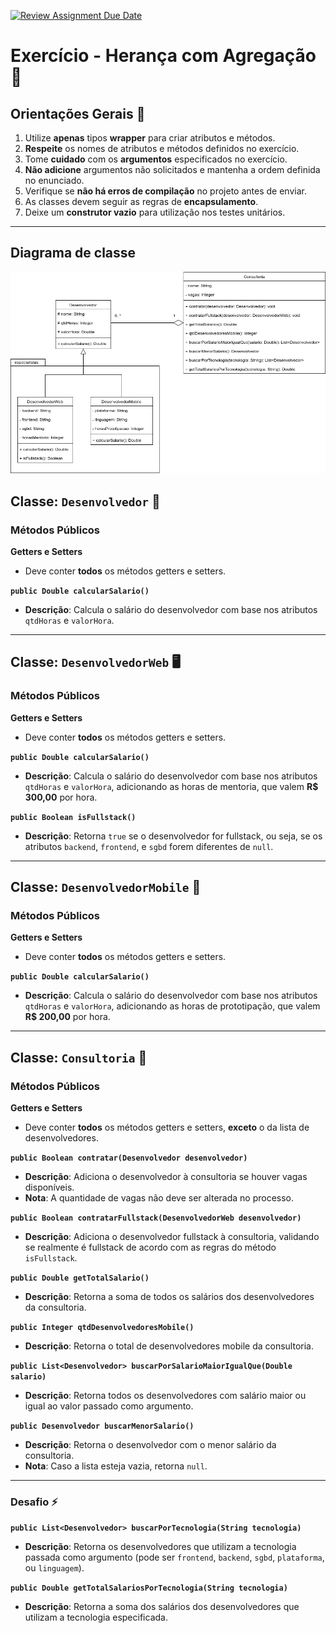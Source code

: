 [![Review Assignment Due Date](https://classroom.github.com/assets/deadline-readme-button-22041afd0340ce965d47ae6ef1cefeee28c7c493a6346c4f15d667ab976d596c.svg)](https://classroom.github.com/a/uuzMkdfm)
# Exercício - Herança com Agregação 📎

## Orientações Gerais 🚨

1. Utilize **apenas** tipos **wrapper** para criar atributos e métodos.
2. **Respeite** os nomes de atributos e métodos definidos no exercício.
3. Tome **cuidado** com os **argumentos** especificados no exercício.
4. **Não adicione** argumentos não solicitados e mantenha a ordem definida no enunciado.
4. Verifique se **não há erros de compilação** no projeto antes de enviar.
5. As classes devem seguir as regras de **encapsulamento**.
6. Deixe um **construtor vazio** para utilização nos testes unitários.

---

## Diagrama de classe
![diagrama.png](diagrama.png)

## Classe: `Desenvolvedor` 🚩

### Métodos Públicos

**Getters e Setters**
- Deve conter **todos** os métodos getters e setters.

**`public Double calcularSalario()`**
- **Descrição**: Calcula o salário do desenvolvedor com base nos atributos `qtdHoras` e `valorHora`.

---

## Classe: `DesenvolvedorWeb` 🖥️

### Métodos Públicos

**Getters e Setters**
- Deve conter **todos** os métodos getters e setters.

**`public Double calcularSalario()`**
- **Descrição**: Calcula o salário do desenvolvedor com base nos atributos `qtdHoras` e `valorHora`, adicionando as horas de mentoria, que valem **R$ 300,00** por hora.

**`public Boolean isFullstack()`**
- **Descrição**: Retorna `true` se o desenvolvedor for fullstack, ou seja, se os atributos `backend`, `frontend`, e `sgbd` forem diferentes de `null`.

---

## Classe: `DesenvolvedorMobile` 📱

### Métodos Públicos

**Getters e Setters**
- Deve conter **todos** os métodos getters e setters.

**`public Double calcularSalario()`**
- **Descrição**: Calcula o salário do desenvolvedor com base nos atributos `qtdHoras` e `valorHora`, adicionando as horas de prototipação, que valem **R$ 200,00** por hora.

---

## Classe: `Consultoria` 🏢

### Métodos Públicos

**Getters e Setters**
-  Deve conter **todos** os métodos getters e setters, **exceto** o da lista de desenvolvedores.

**`public Boolean contratar(Desenvolvedor desenvolvedor)`**
-  **Descrição**: Adiciona o desenvolvedor à consultoria se houver vagas disponíveis.
-  **Nota**: A quantidade de vagas não deve ser alterada no processo.

**`public Boolean contratarFullstack(DesenvolvedorWeb desenvolvedor)`**
- **Descrição**: Adiciona o desenvolvedor fullstack à consultoria, validando se realmente é fullstack de acordo com as regras do método `isFullstack`.

**`public Double getTotalSalario()`**
- **Descrição**: Retorna a soma de todos os salários dos desenvolvedores da consultoria.

**`public Integer qtdDesenvolvedoresMobile()`**
- **Descrição**: Retorna o total de desenvolvedores mobile da consultoria.

**`public List<Desenvolvedor> buscarPorSalarioMaiorIgualQue(Double salario)`**
- **Descrição**: Retorna todos os desenvolvedores com salário maior ou igual ao valor passado como argumento.

**`public Desenvolvedor buscarMenorSalario()`**
- **Descrição**: Retorna o desenvolvedor com o menor salário da consultoria.
- **Nota**: Caso a lista esteja vazia, retorna `null`.

---

### Desafio ⚡

**`public List<Desenvolvedor> buscarPorTecnologia(String tecnologia)`**
-  **Descrição**: Retorna os desenvolvedores que utilizam a tecnologia passada como argumento (pode ser `frontend`, `backend`, `sgbd`, `plataforma`, ou `linguagem`).

**`public Double getTotalSalariosPorTecnologia(String tecnologia)`**
- **Descrição**: Retorna a soma dos salários dos desenvolvedores que utilizam a tecnologia especificada.
